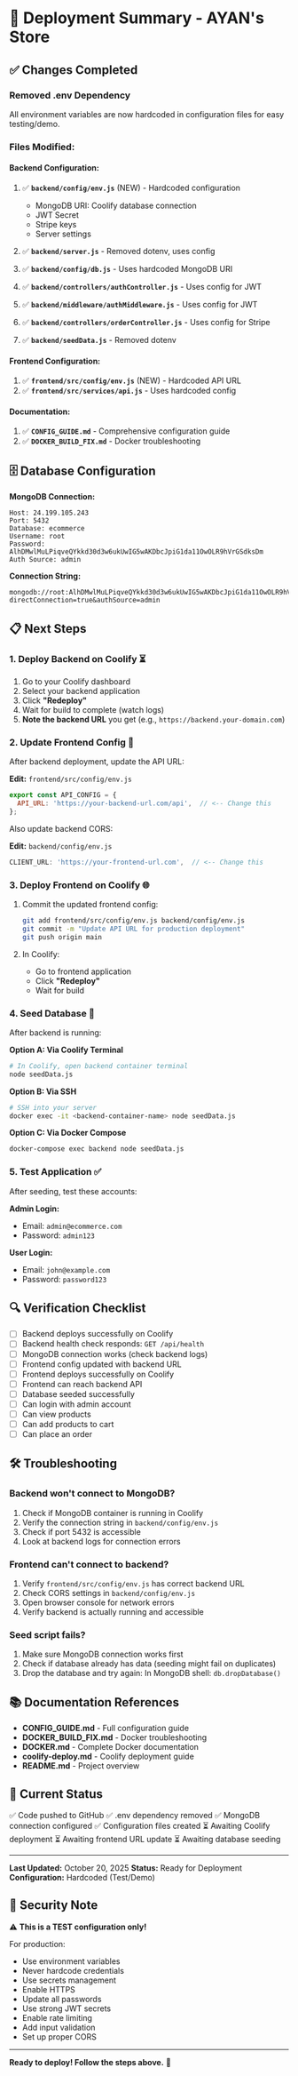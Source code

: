 # 🚀 Deployment Summary - AYAN's Store

## ✅ Changes Completed

### **Removed .env Dependency**
All environment variables are now hardcoded in configuration files for easy testing/demo.

### **Files Modified:**

#### Backend Configuration:
1. ✅ **`backend/config/env.js`** (NEW) - Hardcoded configuration
   - MongoDB URI: Coolify database connection
   - JWT Secret
   - Stripe keys
   - Server settings

2. ✅ **`backend/server.js`** - Removed dotenv, uses config
3. ✅ **`backend/config/db.js`** - Uses hardcoded MongoDB URI
4. ✅ **`backend/controllers/authController.js`** - Uses config for JWT
5. ✅ **`backend/middleware/authMiddleware.js`** - Uses config for JWT
6. ✅ **`backend/controllers/orderController.js`** - Uses config for Stripe
7. ✅ **`backend/seedData.js`** - Removed dotenv

#### Frontend Configuration:
1. ✅ **`frontend/src/config/env.js`** (NEW) - Hardcoded API URL
2. ✅ **`frontend/src/services/api.js`** - Uses hardcoded config

#### Documentation:
1. ✅ **`CONFIG_GUIDE.md`** - Comprehensive configuration guide
2. ✅ **`DOCKER_BUILD_FIX.md`** - Docker troubleshooting

## 🗄️ Database Configuration

**MongoDB Connection:**
```
Host: 24.199.105.243
Port: 5432
Database: ecommerce
Username: root
Password: AlhDMwlMuLPiqveQYkkd30d3w6ukUwIG5wAKDbcJpiG1da11OwOLR9hVrGSdksDm
Auth Source: admin
```

**Connection String:**
```
mongodb://root:AlhDMwlMuLPiqveQYkkd30d3w6ukUwIG5wAKDbcJpiG1da11OwOLR9hVrGSdksDm@24.199.105.243:5432/ecommerce?directConnection=true&authSource=admin
```

## 📋 Next Steps

### 1. Deploy Backend on Coolify ⏳

1. Go to your Coolify dashboard
2. Select your backend application
3. Click **"Redeploy"**
4. Wait for build to complete (watch logs)
5. **Note the backend URL** you get (e.g., `https://backend.your-domain.com`)

### 2. Update Frontend Config 🔄

After backend deployment, update the API URL:

**Edit:** `frontend/src/config/env.js`

```javascript
export const API_CONFIG = {
  API_URL: 'https://your-backend-url.com/api',  // <-- Change this
};
```

Also update backend CORS:

**Edit:** `backend/config/env.js`

```javascript
CLIENT_URL: 'https://your-frontend-url.com',  // <-- Change this
```

### 3. Deploy Frontend on Coolify 🌐

1. Commit the updated frontend config:
   ```bash
   git add frontend/src/config/env.js backend/config/env.js
   git commit -m "Update API URL for production deployment"
   git push origin main
   ```

2. In Coolify:
   - Go to frontend application
   - Click **"Redeploy"**
   - Wait for build

### 4. Seed Database 🌱

After backend is running:

**Option A: Via Coolify Terminal**
```bash
# In Coolify, open backend container terminal
node seedData.js
```

**Option B: Via SSH**
```bash
# SSH into your server
docker exec -it <backend-container-name> node seedData.js
```

**Option C: Via Docker Compose**
```bash
docker-compose exec backend node seedData.js
```

### 5. Test Application ✅

After seeding, test these accounts:

**Admin Login:**
- Email: `admin@ecommerce.com`
- Password: `admin123`

**User Login:**
- Email: `john@example.com`
- Password: `password123`

## 🔍 Verification Checklist

- [ ] Backend deploys successfully on Coolify
- [ ] Backend health check responds: `GET /api/health`
- [ ] MongoDB connection works (check backend logs)
- [ ] Frontend config updated with backend URL
- [ ] Frontend deploys successfully on Coolify
- [ ] Frontend can reach backend API
- [ ] Database seeded successfully
- [ ] Can login with admin account
- [ ] Can view products
- [ ] Can add products to cart
- [ ] Can place an order

## 🛠️ Troubleshooting

### Backend won't connect to MongoDB?
1. Check if MongoDB container is running in Coolify
2. Verify the connection string in `backend/config/env.js`
3. Check if port 5432 is accessible
4. Look at backend logs for connection errors

### Frontend can't connect to backend?
1. Verify `frontend/src/config/env.js` has correct backend URL
2. Check CORS settings in `backend/config/env.js`
3. Open browser console for network errors
4. Verify backend is actually running and accessible

### Seed script fails?
1. Make sure MongoDB connection works first
2. Check if database already has data (seeding might fail on duplicates)
3. Drop the database and try again: In MongoDB shell: `db.dropDatabase()`

## 📚 Documentation References

- **CONFIG_GUIDE.md** - Full configuration guide
- **DOCKER_BUILD_FIX.md** - Docker troubleshooting
- **DOCKER.md** - Complete Docker documentation
- **coolify-deploy.md** - Coolify deployment guide
- **README.md** - Project overview

## 🎯 Current Status

✅ Code pushed to GitHub
✅ .env dependency removed
✅ MongoDB connection configured
✅ Configuration files created
⏳ Awaiting Coolify deployment
⏳ Awaiting frontend URL update
⏳ Awaiting database seeding

---

**Last Updated:** October 20, 2025
**Status:** Ready for Deployment
**Configuration:** Hardcoded (Test/Demo)

## 🔐 Security Note

⚠️ **This is a TEST configuration only!**

For production:
- Use environment variables
- Never hardcode credentials
- Use secrets management
- Enable HTTPS
- Update all passwords
- Use strong JWT secrets
- Enable rate limiting
- Add input validation
- Set up proper CORS

---

**Ready to deploy! Follow the steps above.** 🚀
